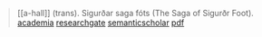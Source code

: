 > [[a-hall]] (trans). Sigurðar saga fóts (The Saga of Sigurðr Foot). [academia](https://www.academia.edu/821396/Sigur%C3%B0ar-saga-f%C3%B3ts-The-Saga-of-Sigur%C3%B0r-Foot-A-Translation) [researchgate](https://www.researchgate.net/publication/303548144-Sigurdar-saga-fots-The-Saga-of-Sigurdr-Foot-A-Translation) [semanticscholar](https://www.semanticscholar.org/paper/Sigur%C3%B0ar-saga-f%C3%B3ts-(The-Saga-of-Sigur%C3%B0r-Foot)%3A-A-Hall-%C3%9Eorgeirsson/610ed65fa45536b5f35ddf32ad3393a1fc007d9f) [pdf](a-hall-et-al2010.pdf)